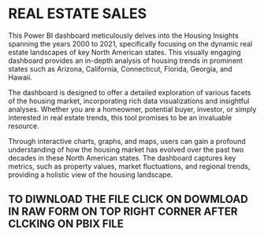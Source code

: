 # REAL ESTATE SALES
This Power BI dashboard meticulously delves into the Housing Insights spanning the years 2000 to 2021, specifically focusing on the dynamic real estate landscapes of key North American states. This visually engaging dashboard provides an in-depth analysis of housing trends in prominent states such as Arizona, California, Connecticut, Florida, Georgia, and Hawaii.

The dashboard is designed to offer a detailed exploration of various facets of the housing market, incorporating rich data visualizations and insightful analyses. Whether you are a homeowner, potential buyer, investor, or simply interested in real estate trends, this tool promises to be an invaluable resource.

Through interactive charts, graphs, and maps, users can gain a profound understanding of how the housing market has evolved over the past two decades in these North American states. The dashboard captures key metrics, such as property values, market fluctuations, and regional trends, providing a holistic view of the housing landscape.


## TO DIWNLOAD THE FILE CLICK ON DOWMLOAD IN RAW FORM ON TOP RIGHT CORNER AFTER CLCKING ON  PBIX FILE
